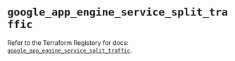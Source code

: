 # `google_app_engine_service_split_traffic`

Refer to the Terraform Registory for docs: [`google_app_engine_service_split_traffic`](https://registry.terraform.io/providers/hashicorp/google/4.82.0/docs/resources/app_engine_service_split_traffic).
